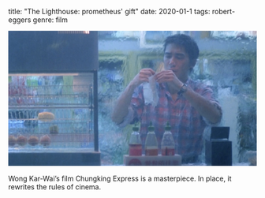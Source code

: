 title: "The Lighthouse: prometheus' gift"
date: 2020-01-1
tags: robert-eggers
genre: film

![chungking-express](/static/img/post-images/chungking-express/chungking-express.jpg)

Wong Kar-Wai’s film Chungking Express is a masterpiece. In place, it rewrites the rules of cinema.
